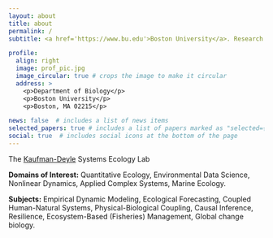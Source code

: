 ```yaml
---
layout: about
title: about
permalink: /
subtitle: <a href='https://www.bu.edu'>Boston University</a>. Research Assistant Professor #Address. Contacts. Moto. Etc.

profile:
  align: right
  image: prof_pic.jpg
  image_circular: true # crops the image to make it circular
  address: >
    <p>Department of Biology</p>
    <p>Boston University</p>
    <p>Boston, MA 02215</p>

news: false  # includes a list of news items
selected_papers: true # includes a list of papers marked as "selected={true}"
social: true  # includes social icons at the bottom of the page
---
```


The <a href='https://sites.bu.edu/galileco/'>Kaufman-Deyle</a> Systems Ecology Lab

**Domains of Interest:** Quantitative Ecology, Environmental Data Science, Nonlinear Dynamics, Applied Complex Systems, Marine Ecology.

**Subjects:** Empirical Dynamic Modeling, Ecological Forecasting, Coupled Human-Natural Systems, Physical-Biological Coupling, Causal Inference, Resilience, Ecosystem-Based (Fisheries) Management, Global change biology.



